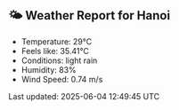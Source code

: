 <!-- WEATHER-START -->
## 🌤 Weather Report for Hanoi

- Temperature: 29°C
- Feels like: 35.41°C
- Conditions: light rain
- Humidity: 83%
- Wind Speed: 0.74 m/s

Last updated: 2025-06-04 12:49:45 UTC
<!-- WEATHER-END -->
